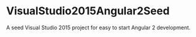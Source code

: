 # VisualStudio2015Angular2Seed
A seed Visual Studio 2015 project for easy to start Angular 2 development.
